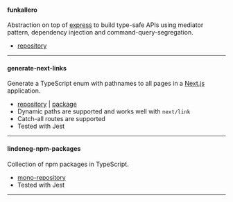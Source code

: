 #### funkallero

Abstraction on top of <a href="https://expressjs.com/" target="_blank">express</a> to build type-safe APIs using mediator pattern, dependency injection and command-query-segregation.

-   <a href="https://github.com/Lindeneg/funkallero" target="_blank">repository</a>

---

#### generate-next-links

Generate a TypeScript enum with pathnames to all pages in a [Next.js](https://nextjs.org/) application.

-   <a href="https://github.com/Lindeneg/generate-next-links" target="_blank">repository</a> | <a href="https://npmjs.com/package/generate-next-links" target="_blank">package</a>
-   Dynamic paths are supported and works well with `next/link`
-   Catch-all routes are supported
-   Tested with Jest

---

#### lindeneg-npm-packages

Collection of npm packages in TypeScript.

-   <a href="https://github.com/Lindeneg/lindeneg-npm-packages" target="_blank">mono-repository</a>
-   Tested with Jest

---
